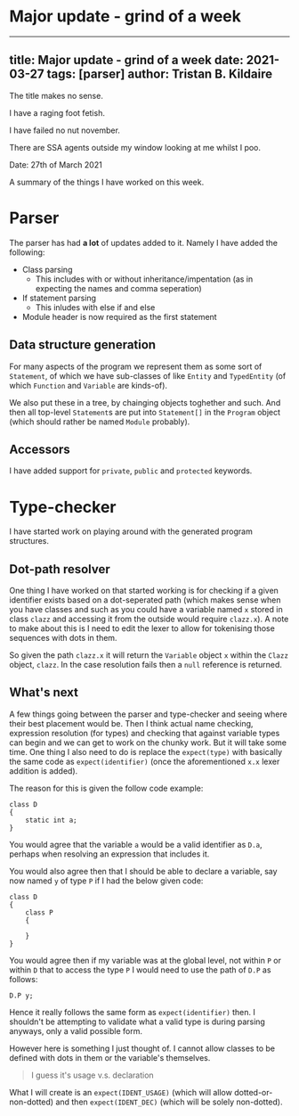 Major update - grind of a week
==============================

---
title: Major update - grind of a week
date: 2021-03-27
tags: [parser]
author: Tristan B. Kildaire
---

The title makes no sense.

I have a raging foot fetish.

I have failed no nut november.

There are SSA agents outside my window looking at me whilst I poo.

Date: 27th of March 2021

A summary of the things I have worked on this week.

# Parser

The parser has had **a lot** of updates added to it. Namely I have added the following:

* Class parsing
	* This includes with or without inheritance/impentation (as in expecting the names and comma seperation)
* If statement parsing
	* This inludes with else if and else
* Module header is now required as the first statement

## Data structure generation

For many aspects of the program we represent them as some sort of `Statement`, of which we have sub-classes of
like `Entity` and `TypedEntity` (of which `Function` and `Variable` are kinds-of).

We also put these in a tree, by chainging objects toghether and such. And then all top-level `Statement`s
are put into `Statement[]` in the `Program` object (which should rather be named `Module` probably).

## Accessors

I have added support for `private`, `public` and `protected` keywords.

# Type-checker

I have started work on playing around with the generated program structures.

## Dot-path resolver

One thing I have worked on that started working is for checking if a given identifier exists based on a dot-seperated path (which makes sense when you have
classes and such as you could have a variable named `x` stored in class `clazz` and accessing it from the outside
would require `clazz.x`). A note to make about this is I need to edit the lexer to allow for tokenising those sequences
with dots in them.

So given the path `clazz.x` it will return the `Variable` object `x` within the `Clazz` object, `clazz`. In the case resolution
fails then a `null` reference is returned.

## What's next

A few things going between the parser and type-checker and seeing where their best placement would be. Then I think
actual name checking, expression resolution (for types) and checking that against variable types can begin and we can
get to work on the chunky work. But it will take some time. One thing I also need to do is replace the `expect(type)`
with basically the same code as `expect(identifier)` (once the aforementioned `x.x` lexer addition is added).

The reason for this is given the follow code example:

```
class D
{
	static int a;
}
```

You would agree that the variable `a` would be a valid identifier as `D.a`, perhaps when resolving an expression that
includes it.

You would also agree then that I should be able to declare a variable, say now named `y` of type `P` if I had the below
given code:

```
class D
{
	class P
	{
		
	}
}
```

You would agree then if my variable was at the global level, not within `P` or within `D` that to access the type `P` I would
need to use the path of `D.P` as follows:

```
D.P y;
```

Hence it really follows the same form as `expect(identifier)` then. I shouldn't be attempting to validate what a valid type
is during parsing anyways, only a valid possible form.

However here is something I just thought of. I cannot allow classes to be defined with dots in them or the variable's themselves.

> I guess it's usage v.s. declaration

What I will create is an `expect(IDENT_USAGE)` (which will allow dotted-or-non-dotted) and then `expect(IDENT_DEC)` (which will be
solely non-dotted).